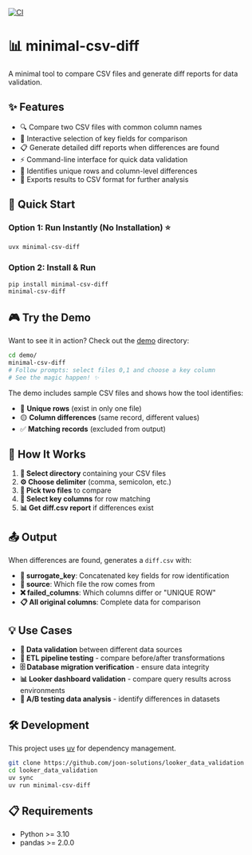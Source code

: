 [![CI](https://github.com/joon-solutions/minimal-csv-diff/actions/workflows/CI.yml/badge.svg)](https://github.com/joon-solutions/minimal-csv-diff/actions/workflows/CI.yml)

# 📊 minimal-csv-diff

A minimal tool to compare CSV files and generate diff reports for data validation.

## ✨ Features

- 🔍 Compare two CSV files with common column names
- 🎯 Interactive selection of key fields for comparison
- 📋 Generate detailed diff reports when differences are found
- ⚡ Command-line interface for quick data validation
- 🔎 Identifies unique rows and column-level differences
- 📁 Exports results to CSV format for further analysis

## 🚀 Quick Start

### Option 1: Run Instantly (No Installation) ⭐

```bash
uvx minimal-csv-diff
```

### Option 2: Install & Run

```bash
pip install minimal-csv-diff
minimal-csv-diff
```

## 🎮 Try the Demo

Want to see it in action? Check out the [demo](demo/demo.md) directory:

```bash
cd demo/
minimal-csv-diff
# Follow prompts: select files 0,1 and choose a key column
# See the magic happen! ✨
```

The demo includes sample CSV files and shows how the tool identifies:
- 🔴 **Unique rows** (exist in only one file)
- 🟡 **Column differences** (same record, different values)
- ✅ **Matching records** (excluded from output)

## 📖 How It Works

1. **📂 Select directory** containing your CSV files
2. **⚙️ Choose delimiter** (comma, semicolon, etc.)
3. **📄 Pick two files** to compare
4. **🔑 Select key columns** for row matching
5. **📊 Get diff.csv report** if differences exist

## 📤 Output

When differences are found, generates a `diff.csv` with:

- **🔑 surrogate_key**: Concatenated key fields for row identification
- **📁 source**: Which file the row comes from
- **❌ failed_columns**: Which columns differ or "UNIQUE ROW"
- **📋 All original columns**: Complete data for comparison

## 💡 Use Cases

- **🔄 Data validation** between different data sources
- **🔧 ETL pipeline testing** - compare before/after transformations
- **🗄️ Database migration verification** - ensure data integrity
- **📊 Looker dashboard validation** - compare query results across environments
- **🧪 A/B testing data analysis** - identify differences in datasets

## 🛠️ Development

This project uses [uv](https://github.com/astral-sh/uv) for dependency management.

```bash
git clone https://github.com/joon-solutions/looker_data_validation
cd looker_data_validation
uv sync
uv run minimal-csv-diff
```

## 📋 Requirements

- Python >= 3.10
- pandas >= 2.0.0